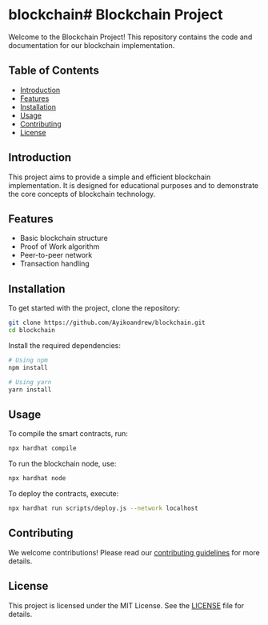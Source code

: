 # blockchain# Blockchain Project

Welcome to the Blockchain Project! This repository contains the code and documentation for our blockchain implementation.

## Table of Contents

- [Introduction](#introduction)
- [Features](#features)
- [Installation](#installation)
- [Usage](#usage)
- [Contributing](#contributing)
- [License](#license)

## Introduction

This project aims to provide a simple and efficient blockchain implementation. It is designed for educational purposes and to demonstrate the core concepts of blockchain technology.

## Features

- Basic blockchain structure
- Proof of Work algorithm
- Peer-to-peer network
- Transaction handling

## Installation

To get started with the project, clone the repository:

```bash
git clone https://github.com/Ayikoandrew/blockchain.git
cd blockchain
```

Install the required dependencies:

```bash
# Using npm
npm install

# Using yarn
yarn install
```

## Usage

To compile the smart contracts, run:

```bash
npx hardhat compile
```

To run the blockchain node, use:

```bash
npx hardhat node
```

To deploy the contracts, execute:

```bash
npx hardhat run scripts/deploy.js --network localhost
```

## Contributing

We welcome contributions! Please read our [contributing guidelines](CONTRIBUTING.md) for more details.

## License

This project is licensed under the MIT License. See the [LICENSE](LICENSE) file for details.
